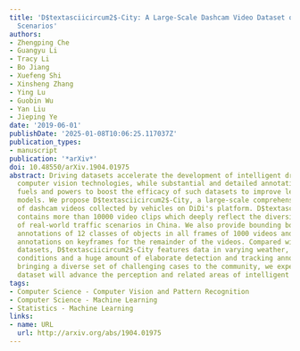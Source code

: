 ```yaml
---
title: 'D$textasciicircum2$-City: A Large-Scale Dashcam Video Dataset of Diverse Traffic
  Scenarios'
authors:
- Zhengping Che
- Guangyu Li
- Tracy Li
- Bo Jiang
- Xuefeng Shi
- Xinsheng Zhang
- Ying Lu
- Guobin Wu
- Yan Liu
- Jieping Ye
date: '2019-06-01'
publishDate: '2025-01-08T10:06:25.117037Z'
publication_types:
- manuscript
publication: '*arXiv*'
doi: 10.48550/arXiv.1904.01975
abstract: Driving datasets accelerate the development of intelligent driving and related
  computer vision technologies, while substantial and detailed annotations serve as
  fuels and powers to boost the efficacy of such datasets to improve learning-based
  models. We propose D$textasciicircum2$-City, a large-scale comprehensive collection
  of dashcam videos collected by vehicles on DiDi's platform. D$textasciicircum2$-City
  contains more than 10000 video clips which deeply reflect the diversity and complexity
  of real-world traffic scenarios in China. We also provide bounding boxes and tracking
  annotations of 12 classes of objects in all frames of 1000 videos and detection
  annotations on keyframes for the remainder of the videos. Compared with existing
  datasets, D$textasciicircum2$-City features data in varying weather, road, and traffic
  conditions and a huge amount of elaborate detection and tracking annotations. By
  bringing a diverse set of challenging cases to the community, we expect the D$textasciicircum2$-City
  dataset will advance the perception and related areas of intelligent driving.
tags:
- Computer Science - Computer Vision and Pattern Recognition
- Computer Science - Machine Learning
- Statistics - Machine Learning
links:
- name: URL
  url: http://arxiv.org/abs/1904.01975
---
```

